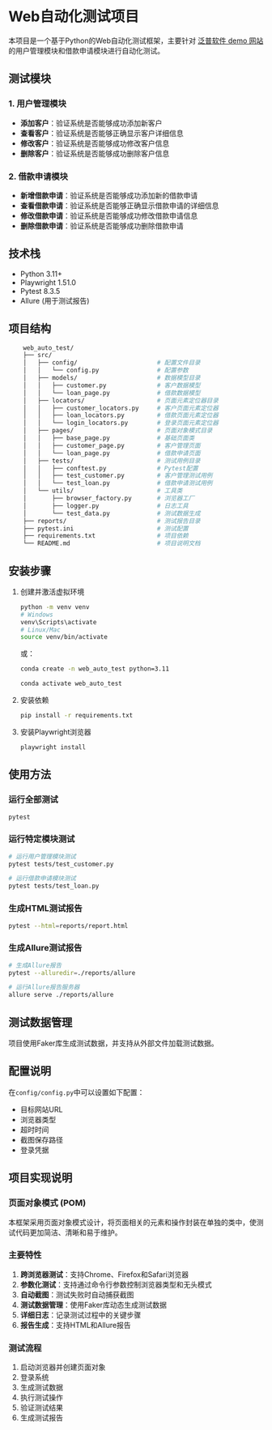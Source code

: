 # Web自动化测试项目

本项目是一个基于Python的Web自动化测试框架，主要针对 [泛普软件 demo 网站](demo.fanpusoft.com) 的用户管理模块和借款申请模块进行自动化测试。

## 测试模块

### 1. 用户管理模块

- **添加客户**：验证系统是否能够成功添加新客户
- **查看客户**：验证系统是否能够正确显示客户详细信息
- **修改客户**：验证系统是否能够成功修改客户信息
- **删除客户**：验证系统是否能够成功删除客户信息

### 2. 借款申请模块

- **新增借款申请**：验证系统是否能够成功添加新的借款申请
- **查看借款申请**：验证系统是否能够正确显示借款申请的详细信息
- **修改借款申请**：验证系统是否能够成功修改借款申请信息
- **删除借款申请**：验证系统是否能够成功删除借款申请

## 技术栈

- Python 3.11+
- Playwright 1.51.0
- Pytest 8.3.5
- Allure (用于测试报告)

## 项目结构

```bash
    web_auto_test/
    ├── src/
    │   ├── config/                      # 配置文件目录
    │   │   └── config.py                # 配置参数
    │   ├── models/                      # 数据模型目录
    │   │   ├── customer.py              # 客户数据模型
    │   │   └── loan_page.py             # 借款数据模型
    │   ├── locators/                    # 页面元素定位器目录
    │   │   ├── customer_locators.py     # 客户页面元素定位器
    │   │   ├── loan_locators.py         # 借款页面元素定位器
    │   │   └── login_locators.py        # 登录页面元素定位器
    │   ├── pages/                       # 页面对象模式目录
    │   │   ├── base_page.py             # 基础页面类
    │   │   ├── customer_page.py         # 客户管理页面
    │   │   └── loan_page.py             # 借款申请页面
    │   ├── tests/                       # 测试用例目录
    │   │   ├── conftest.py              # Pytest配置
    │   │   ├── test_customer.py         # 客户管理测试用例
    │   │   └── test_loan.py             # 借款申请测试用例
    │   └── utils/                       # 工具类
    │       ├── browser_factory.py       # 浏览器工厂
    │       ├── logger.py                # 日志工具
    │       └── test_data.py             # 测试数据生成
    ├── reports/                         # 测试报告目录
    ├── pytest.ini                       # 测试配置
    ├── requirements.txt                 # 项目依赖
    └── README.md                        # 项目说明文档
```

## 安装步骤

1. 创建并激活虚拟环境

    ```bash
    python -m venv venv
    # Windows
    venv\Scripts\activate
    # Linux/Mac
    source venv/bin/activate
    ```

    或：

    ```bash
    conda create -n web_auto_test python=3.11

    conda activate web_auto_test
    ```

2. 安装依赖

    ```bash
    pip install -r requirements.txt
    ```

3. 安装Playwright浏览器

    ```bash
    playwright install
    ```

## 使用方法

### 运行全部测试

```bash
pytest
```

### 运行特定模块测试

```bash
# 运行用户管理模块测试
pytest tests/test_customer.py

# 运行借款申请模块测试
pytest tests/test_loan.py
```

### 生成HTML测试报告

```bash
pytest --html=reports/report.html
```

### 生成Allure测试报告

```bash
# 生成Allure报告
pytest --alluredir=./reports/allure

# 运行Allure报告服务器
allure serve ./reports/allure
```

## 测试数据管理

项目使用Faker库生成测试数据，并支持从外部文件加载测试数据。

## 配置说明

在`config/config.py`中可以设置如下配置：

- 目标网站URL
- 浏览器类型
- 超时时间
- 截图保存路径
- 登录凭据

## 项目实现说明

### 页面对象模式 (POM)

本框架采用页面对象模式设计，将页面相关的元素和操作封装在单独的类中，使测试代码更加简洁、清晰和易于维护。

### 主要特性

1. **跨浏览器测试**：支持Chrome、Firefox和Safari浏览器
2. **参数化测试**：支持通过命令行参数控制浏览器类型和无头模式
3. **自动截图**：测试失败时自动捕获截图
4. **测试数据管理**：使用Faker库动态生成测试数据
5. **详细日志**：记录测试过程中的关键步骤
6. **报告生成**：支持HTML和Allure报告

### 测试流程

1. 启动浏览器并创建页面对象
2. 登录系统
3. 生成测试数据
4. 执行测试操作
5. 验证测试结果
6. 生成测试报告
